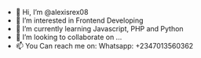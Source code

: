 - 👋 Hi, I’m @alexisrex08
- 👀 I’m interested in Frontend Developing 
- 🌱 I’m currently learning Javascript, PHP and Python
- 💞️ I’m looking to collaborate on ...
- 📫 You Can reach me on: Whatsapp: +2347013560362

<!---
alexisrex08/alexisrex08 is a ✨ special ✨ repository because its `README.md` (this file) appears on your GitHub profile.
You can click the Preview link to take a look at your changes.
--->
